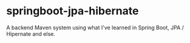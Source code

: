 # springboot-jpa-hibernate
A backend Maven system using what I've learned in Spring Boot, JPA / Hipernate and else.

